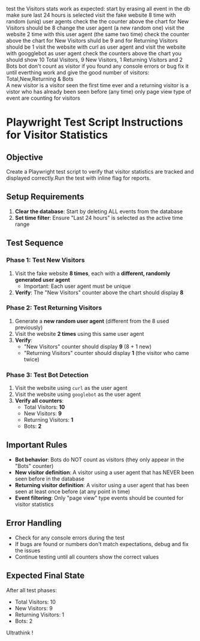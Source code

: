 test the Visitors stats work as expected: 
start by erasing all event in the db make sure last 24 hours is selected
visit the fake website 8 time with random (uniq) user agents
check the the counter above the chart for New Visitors should be 8
change the user agent (a new random one)
visit the website 2 time with this user agent (the same two time)
check the counter above the chart for New Visitors shuld be 9 and for Returning Visitors should be 1
visit the website with curl as user agent and visit the website with googglebot as user agent
check the counters above the chart you should show 10 Total Visitors, 9 New Visitors, 1  Returning Visitors and 2 Bots
bot don't count as visitor
if you found any console errors or bug fix it until everthing work and give the good number of visitors: Total,New,Returning & Bots  
A new visitor is a visitor seen the first time ever and a returning visitor is a vistor who has already been seen before (any time)
only page view type of event are counting for visitors



# Playwright Test Script Instructions for Visitor Statistics

## Objective
Create a Playwright test script to verify that visitor statistics are tracked and displayed correctly.Run the test with inline flag for reports.

## Setup Requirements
1. **Clear the database**: Start by deleting ALL events from the database
2. **Set time filter**: Ensure "Last 24 hours" is selected as the active time range

## Test Sequence

### Phase 1: Test New Visitors
1. Visit the fake website **8 times**, each with a **different, randomly generated user agent**
   - Important: Each user agent must be unique
2. **Verify**: The "New Visitors" counter above the chart should display **8**

### Phase 2: Test Returning Visitors
1. Generate a **new random user agent** (different from the 8 used previously)
2. Visit the website **2 times** using this same user agent
3. **Verify**: 
   - "New Visitors" counter should display **9** (8 + 1 new)
   - "Returning Visitors" counter should display **1** (the visitor who came twice)

### Phase 3: Test Bot Detection
1. Visit the website using `curl` as the user agent
2. Visit the website using `googlebot` as the user agent
3. **Verify all counters**:
   - Total Visitors: **10**
   - New Visitors: **9** 
   - Returning Visitors: **1**
   - Bots: **2**

## Important Rules
- **Bot behavior**: Bots do NOT count as visitors (they only appear in the "Bots" counter)
- **New visitor definition**: A visitor using a user agent that has NEVER been seen before in the database
- **Returning visitor definition**: A visitor using a user agent that has been seen at least once before (at any point in time)
- **Event filtering**: Only "page view" type events should be counted for visitor statistics

## Error Handling
- Check for any console errors during the test
- If bugs are found or numbers don't match expectations, debug and fix the issues
- Continue testing until all counters show the correct values

## Expected Final State
After all test phases:
- Total Visitors: 10
- New Visitors: 9
- Returning Visitors: 1
- Bots: 2

Ultrathink !